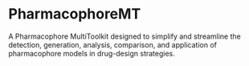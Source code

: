 # PharmacophoreMT
A Pharmacophore MultiToolkit designed to simplify and streamline the detection, generation, analysis, comparison, and application of pharmacophore models in drug-design strategies.
